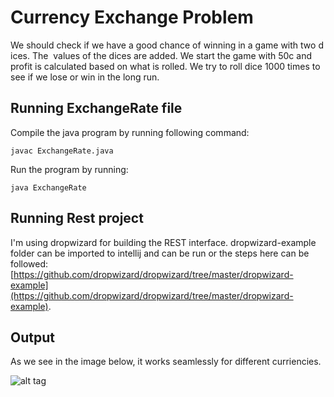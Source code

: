 # Currency Exchange Problem        

We should check if we have a good chance of winning in a game with two dices. The 
values of the dices are added. We start the game with 50c and profit is calculated based on what is rolled. We try to roll dice 1000 times to see if we lose or win in the long run. 
   
## Running ExchangeRate file    
Compile the java program by running following command:
```
javac ExchangeRate.java
```   

Run the program by running:    
```   
java ExchangeRate
```    

## Running Rest project 
I'm using dropwizard for building the REST interface. dropwizard-example folder can be imported to intellij and can be run or the steps here can be followed: [https://github.com/dropwizard/dropwizard/tree/master/dropwizard-example](https://github.com/dropwizard/dropwizard/tree/master/dropwizard-example).      

## Output     

As we see in the image below, it works seamlessly for different curriencies.         

![alt tag](http://g.recordit.co/sQBffuYjr5.gif)  

